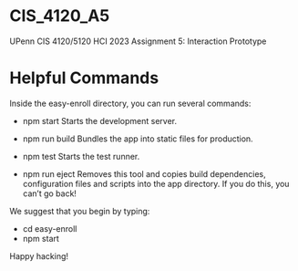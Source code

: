 # CIS_4120_A5
UPenn CIS 4120/5120 HCI 2023 Assignment 5: Interaction Prototype

# Helpful Commands
Inside the easy-enroll directory, you can run several commands:

 - npm start
    Starts the development server.

 - npm run build
    Bundles the app into static files for production.

 - npm test
    Starts the test runner.

 - npm run eject
    Removes this tool and copies build dependencies, configuration files
    and scripts into the app directory. If you do this, you can’t go back!

We suggest that you begin by typing:

 - cd easy-enroll
 - npm start

Happy hacking!
